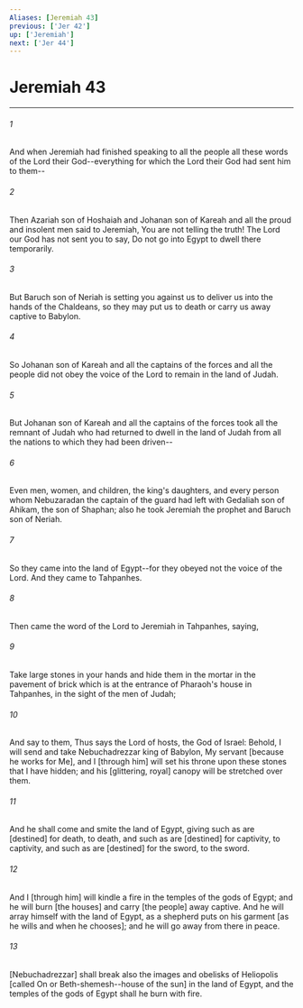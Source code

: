 ```yaml
---
Aliases: [Jeremiah 43]
previous: ['Jer 42']
up: ['Jeremiah']
next: ['Jer 44']
---
```

# Jeremiah 43

***














###### 1 






And when Jeremiah had finished speaking to all the people all these words of the Lord their God--everything for which the Lord their God had sent him to them-- 













###### 2 






Then Azariah son of Hoshaiah and Johanan son of Kareah and all the proud and insolent men said to Jeremiah, You are not telling the truth! The Lord our God has not sent you to say, Do not go into Egypt to dwell there temporarily. 













###### 3 






But Baruch son of Neriah is setting you against us to deliver us into the hands of the Chaldeans, so they may put us to death or carry us away captive to Babylon. 













###### 4 






So Johanan son of Kareah and all the captains of the forces and all the people did not obey the voice of the Lord to remain in the land of Judah. 













###### 5 






But Johanan son of Kareah and all the captains of the forces took all the remnant of Judah who had returned to dwell in the land of Judah from all the nations to which they had been driven-- 













###### 6 






Even men, women, and children, the king's daughters, and every person whom Nebuzaradan the captain of the guard had left with Gedaliah son of Ahikam, the son of Shaphan; also he took Jeremiah the prophet and Baruch son of Neriah. 













###### 7 






So they came into the land of Egypt--for they obeyed not the voice of the Lord. And they came to Tahpanhes. 













###### 8 






Then came the word of the Lord to Jeremiah in Tahpanhes, saying, 













###### 9 






Take large stones in your hands and hide them in the mortar in the pavement of brick which is at the entrance of Pharaoh's house in Tahpanhes, in the sight of the men of Judah; 













###### 10 






And say to them, Thus says the Lord of hosts, the God of Israel: Behold, I will send and take Nebuchadrezzar king of Babylon, My servant [because he works for Me], and I [through him] will set his throne upon these stones that I have hidden; and his [glittering, royal] canopy will be stretched over them. 













###### 11 






And he shall come and smite the land of Egypt, giving such as are [destined] for death, to death, and such as are [destined] for captivity, to captivity, and such as are [destined] for the sword, to the sword. 













###### 12 






And I [through him] will kindle a fire in the temples of the gods of Egypt; and he will burn [the houses] and carry [the people] away captive. And he will array himself with the land of Egypt, as a shepherd puts on his garment [as he wills and when he chooses]; and he will go away from there in peace. 













###### 13 






[Nebuchadrezzar] shall break also the images and obelisks of Heliopolis [called On or Beth-shemesh--house of the sun] in the land of Egypt, and the temples of the gods of Egypt shall he burn with fire.
